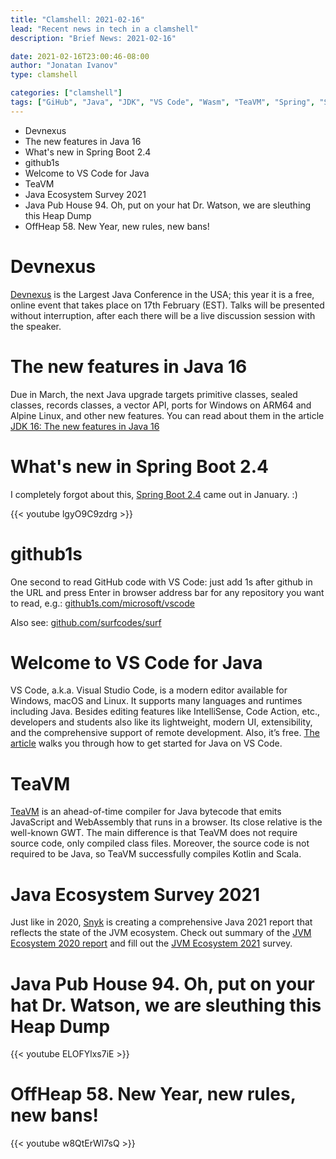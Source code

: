 ```yaml
---
title: "Clamshell: 2021-02-16"
lead: "Recent news in tech in a clamshell"
description: "Brief News: 2021-02-16"

date: 2021-02-16T23:00:46-08:00
author: "Jonatan Ivanov"
type: clamshell

categories: ["clamshell"]
tags: ["GiHub", "Java", "JDK", "VS Code", "Wasm", "TeaVM", "Spring", "Spring Boot"]
---
```


- Devnexus
- The new features in Java 16
- What's new in Spring Boot 2.4
- github1s
- Welcome to VS Code for Java
- TeaVM
- Java Ecosystem Survey 2021
- Java Pub House 94. Oh, put on your hat Dr. Watson, we are sleuthing this Heap Dump
- OffHeap 58. New Year, new rules, new bans!
<!--more-->

# Devnexus
[Devnexus](https://devnexus.com/) is the Largest Java Conference in the USA; this year it is a free, online event that takes place on 17th February (EST). Talks will be presented without interruption, after each there will be a live discussion session with the speaker.

# The new features in Java 16
Due in March, the next Java upgrade targets primitive classes, sealed classes, records classes, a vector API, ports for Windows on ARM64 and Alpine Linux, and other new features. You can read about them in the article [JDK 16: The new features in Java 16
](https://www.infoworld.com/article/3569150/jdk-16-the-new-features-in-java-16.html)

# What's new in Spring Boot 2.4
I completely forgot about this, [Spring Boot 2.4](https://spring.io/blog/2021/01/17/what-s-new-in-spring-boot-2-4) came out in January. :)

{{< youtube lgyO9C9zdrg >}}
<br>

# github1s
One second to read GitHub code with VS Code: just add 1s after github in the URL and press Enter in browser address bar for any repository you want to read, e.g.: [github1s.com/microsoft/vscode](https://github1s.com/microsoft/vscode)

Also see: [github.com/surfcodes/surf](https://github.com/surfcodes/surf)

# Welcome to VS Code for Java
VS Code, a.k.a. Visual Studio Code, is a modern editor available for Windows, macOS and Linux. It supports many languages and runtimes including Java. Besides editing features like IntelliSense, Code Action, etc., developers and students also like its lightweight, modern UI, extensibility, and the comprehensive support of remote development. Also, it’s free. [The article](https://foojay.io/today/welcome-to-vs-code-for-java/) walks you through how to get started for Java on VS Code.

# TeaVM
[TeaVM](http://teavm.org/) is an ahead-of-time compiler for Java bytecode that emits JavaScript and WebAssembly that runs in a browser. Its close relative is the well-known GWT. The main difference is that TeaVM does not require source code, only compiled class files. Moreover, the source code is not required to be Java, so TeaVM successfully compiles Kotlin and Scala.

# Java Ecosystem Survey 2021
Just like in 2020, [Snyk](https://snyk.io/) is creating a comprehensive Java 2021 report that reflects the state of the JVM ecosystem.
Check out summary of the [JVM Ecosystem 2020 report](https://snyk.io/blog/jvm-ecosystem-report-2020) and fill out the [JVM Ecosystem 2021](https://snykteam.typeform.com/to/ZHuh7NzJ) survey.

# Java Pub House 94. Oh, put on your hat Dr. Watson, we are sleuthing this Heap Dump
{{< youtube ELOFYlxs7iE >}}
<br>

# OffHeap 58. New Year, new rules, new bans!
{{< youtube w8QtErWl7sQ >}}
<br>
